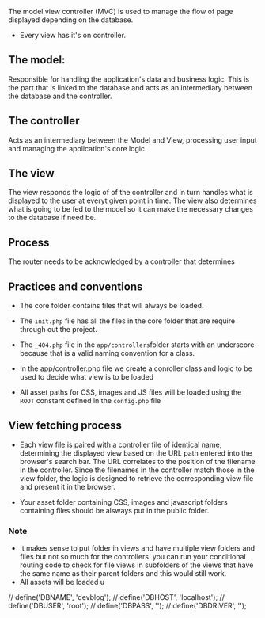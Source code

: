 The model view controller (MVC) is used to manage the flow of page displayed depending on the database.

- Every view has it's on controller.

## The model:

Responsible for handling the application's data and business logic. This is the part that is linked to the database and acts as an intermediary between the database and the controller.

## The controller

Acts as an intermediary between the Model and View, processing user input and managing the application's core logic.

## The view

The view responds the logic of of the controller and in turn handles what is displayed to the user at everyt given point in time. The view also determines what is going to be fed to the model so it can make the necessary changes to the database if need be.

## Process

The router needs to be acknowledged by a controller that determines


## Practices and conventions 
- The core folder contains files that will always be loaded.
- The `init.php` file has all the files in the core folder that are require through out the project.
- The ``_404.php`` file in the `app/controllers`folder starts with an underscore because that is a valid naming convention for a class. 

- In the app/controller.php file we create a conroller class and logic to be used to decide what view is to be loaded 
- All asset paths for CSS, images and JS files will be loaded using the ``ROOT`` constant defined in the ``config.php`` file


## View fetching process
- Each view file is paired with a controller file of identical name, determining the displayed view based on the URL path entered into the browser's search bar. The URL correlates to the position of the filename in the controller. Since the filenames in the controller match those in the view folder, the logic is designed to retrieve the corresponding view file and present it in the browser.

- Your asset folder containing CSS, images and javascript folders containing files should be alsways put in the public folder.

### Note
- It makes sense to put folder in views and have  multiple view folders and files but not so much for the controllers.
you can run your conditional routing code to check for file views in subfolders of the views that have the same name as their parent folders and this would still work.
- All assets will be loaded u


// define('DBNAME', 'devblog');
// define('DBHOST', 'localhost');
// define('DBUSER', 'root');
// define('DBPASS', '');
// define('DBDRIVER', '');